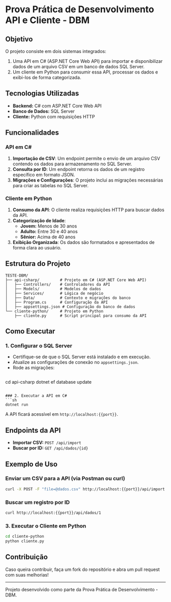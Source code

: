 # Prova Prática de Desenvolvimento API e Cliente - DBM

## Objetivo
O projeto consiste em dois sistemas integrados:
1. Uma API em C# (ASP.NET Core Web API) para importar e disponibilizar dados de um arquivo CSV em um banco de dados SQL Server.
2. Um cliente em Python para consumir essa API, processar os dados e exibi-los de forma categorizada.

## Tecnologias Utilizadas
- **Backend:** C# com ASP.NET Core Web API
- **Banco de Dados:** SQL Server
- **Cliente:** Python com requisições HTTP

## Funcionalidades
### API em C#
1. **Importação de CSV**: Um endpoint permite o envio de um arquivo CSV contendo os dados para armazenamento no SQL Server.
2. **Consulta por ID**: Um endpoint retorna os dados de um registro específico em formato JSON.
3. **Migrações e Configurações**: O projeto inclui as migrações necessárias para criar as tabelas no SQL Server.

### Cliente em Python
1. **Consumo da API**: O cliente realiza requisições HTTP para buscar dados da API.
2. **Categorização de Idade**:
   - **Jovem:** Menos de 30 anos
   - **Adulto:** Entre 30 e 40 anos
   - **Sênior:** Acima de 40 anos
3. **Exibição Organizada**: Os dados são formatados e apresentados de forma clara ao usuário.

## Estrutura do Projeto
```
TESTE-DBM/
├── api-csharp/         # Projeto em C# (ASP.NET Core Web API)
│   ├── Controllers/    # Controladores da API
│   ├── Models/         # Modelos de dados
│   ├── Services/       # Lógica de negócio
│   ├── Data/           # Contexto e migrações do banco
│   ├── Program.cs      # Configuração da API
│   ├── appsettings.json # Configuração do banco de dados
└── cliente-python/     # Projeto em Python
    ├── cliente.py      # Script principal para consumo da API
```

## Como Executar

### 1. Configurar o SQL Server
- Certifique-se de que o SQL Server está instalado e em execução.
- Atualize as configurações de conexão no `appsettings.json`.
- Rode as migrações:
  ```sh
cd api-csharp
  dotnet ef database update
  ```

### 2. Executar a API em C#
```sh
 dotnet run
```
A API ficará acessível em `http://localhost:{{port}}`.

## Endpoints da API
- **Importar CSV:** `POST /api/import`
- **Buscar por ID:** `GET /api/dados/{id}`

## Exemplo de Uso
### Enviar um CSV para a API (via Postman ou curl)
```sh
curl -X POST -F "file=@dados.csv" http://localhost:{{port}}/api/import
```

### Buscar um registro por ID
```sh
curl http://localhost:{{port}}/api/dados/1
```

### 3. Executar o Cliente em Python
```sh
cd cliente-python
python cliente.py
```

## Contribuição
Caso queira contribuir, faça um fork do repositório e abra um pull request com suas melhorias!

---
Projeto desenvolvido como parte da Prova Prática de Desenvolvimento - DBM.

